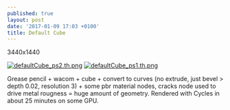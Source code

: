 ```yaml
---
published: true
layout: post
date: '2017-01-09 17:03 +0100'
title: Default Cube
---
```

3440x1440

[![defaultCube_ps2.th.png](https://cdn.scrot.moe/images/2017/01/09/defaultCube_ps2.th.png)](https://cdn.scrot.moe/images/2017/01/09/defaultCube_ps2.png) 
[![defaultCube_ps1.th.png](https://cdn.scrot.moe/images/2017/01/09/defaultCube_ps1.th.png)](https://cdn.scrot.moe/images/2017/01/09/defaultCube_ps1.png)

Grease pencil + wacom + cube + convert to curves (no extrude, just bevel > depth 0.02, resolution 3) + some pbr material nodes, cracks node used to drive metal rougness = huge amount of geometry. Rendered with Cycles in about 25 minutes on some GPU.
